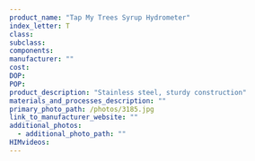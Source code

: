 ```yaml
---
product_name: "Tap My Trees Syrup Hydrometer"
index_letter: T
class: 
subclass: 
components:
manufacturer: ""
cost: 
DOP: 
POP: 
product_description: "Stainless steel, sturdy construction"
materials_and_processes_description: ""
primary_photo_path: /photos/3185.jpg
link_to_manufacturer_website: ""
additional_photos:
  - additional_photo_path: ""
HIMvideos:
---
```

